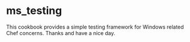 # ms_testing 


This cookbook provides a simple testing framework for Windows related Chef concerns. Thanks and have a nice day.
